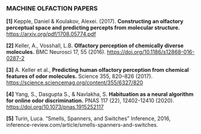 ### **MACHINE OLFACTION PAPERS**

**[1]** Kepple, Daniel & Koulakov, Alexei. (2017). **Constructing an olfactory perceptual space and predicting percepts from molecular structure.**   
https://arxiv.org/pdf/1708.05774.pdf

**[2]** Keller, A., Vosshall, L.B. **Olfactory perception of chemically diverse molecules.** BMC Neurosci 17, 55 (2016). https://doi.org/10.1186/s12868-016-0287-2

**[3]** A. Keller et al., **Predicting human olfactory perception from chemical features of odor molecules.** Science 355, 820–826 (2017). https://science.sciencemag.org/content/355/6327/820

**[4]** Yang, S., Dasgupta S., & Navlakha, S. **Habituation as a neural algorithm for online odor discrimination.** PNAS 117 (22), 12402-12410 (2020). https://doi.org/10.1073/pnas.1915252117

**[5]** Turin, Luca. “Smells, Spanners, and Switches” Inference, 2016, inference-review.com/article/smells-spanners-and-switches.